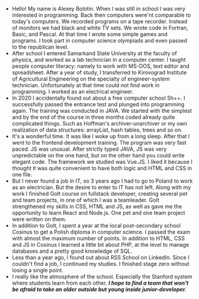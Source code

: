 - Hello! My name is Alexey Bolotin. When I was still in school I was very interested in programming. Back then computers were'nt comparable to today's computers. We recorded programs on a tape recorder. Instead of monitors we had black and white TV sets. We wrote code in Fortran, Basic, and Pascal. At that time I wrote some simple games and programs. I took part in computer science olympiads and even passed to the republican level.
- After school I entered Samarkand State University at the faculty of physics, and worked as a lab technician in a computer center. I taught people computer literacy: namely to work with MS-DOS, text editor and spreadsheet. After a year of study, I transferred to Kirovograd Institute of Agricultural Engineering on the specialty of engineer-system technician. Unfortunately at that time could not find work in programming. I worked as an electrical engineer.
- In 2020 I accidentally found out about a free computer school Sh++. I successfully passed the entrance test and plunged into programming again. The training was conducted in JAVA. We started with the simplest and by the end of the course in three months coded already quite complicated things. Such as Hoffman's archiver-unarchiver or my own realization of data structures: arrayList, hash tables, trees and so on.
- It's a wonderful time. It was like I woke up from a long sleep. After that I went to the frontend development training. The program was very fast paced. JS was unusual. After strictly typed JAVA, JS was very unpredictable on the one hand, but on the other hand you could write elegant code. The framework we studied was Vue.JS. I liked it because I thought it was quite convenient to have both logic and HTML and CSS in one file.
- But I never found a job in IT, so 3 years ago I had to go to Poland to work as an electrician. But the desire to enter to IT has not left. Along with my work I finished GoIt course on fullstack developer, creating several pet and team projects, in one of which I was a teamleader. GoIt strengthened my skills in CSS, HTML and JS, as well as gave me the opportunity to learn React and Node.js. One pet and one team project were written on them.
- In addition to GoIt, I spent a year at the local post-secondary school Cosinus to get a Polish diploma in computer science. I passed the exam with almost the maximum number of points. In addition to HTML, CSS and JS in Cosinus I learned a little bit about PHP, at the level to manage databases and a pretty good knowledge of SQL.
- Less than a year ago, I found out about RSS School on LinkedIn. Since I couldn't find a job, I continued my studies. I finished stage zero without losing a single point.
- I really like the atmosphere of the school. Especially the Stanford system where students learn from each other. **_I hope to find a team that won't be afraid to take an older outside but young inside junior-developer._**
